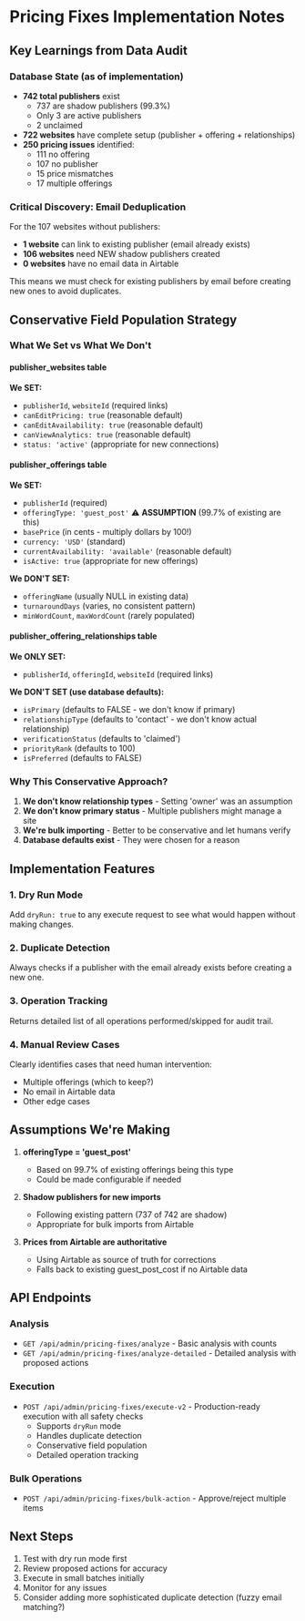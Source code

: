 # Pricing Fixes Implementation Notes

## Key Learnings from Data Audit

### Database State (as of implementation)
- **742 total publishers** exist
  - 737 are shadow publishers (99.3%)
  - Only 3 are active publishers
  - 2 unclaimed
- **722 websites** have complete setup (publisher + offering + relationships)
- **250 pricing issues** identified:
  - 111 no offering
  - 107 no publisher  
  - 15 price mismatches
  - 17 multiple offerings

### Critical Discovery: Email Deduplication
For the 107 websites without publishers:
- **1 website** can link to existing publisher (email already exists)
- **106 websites** need NEW shadow publishers created
- **0 websites** have no email data in Airtable

This means we must check for existing publishers by email before creating new ones to avoid duplicates.

## Conservative Field Population Strategy

### What We Set vs What We Don't

#### publisher_websites table
**We SET:**
- `publisherId`, `websiteId` (required links)
- `canEditPricing: true` (reasonable default)
- `canEditAvailability: true` (reasonable default)
- `canViewAnalytics: true` (reasonable default)
- `status: 'active'` (appropriate for new connections)

#### publisher_offerings table
**We SET:**
- `publisherId` (required)
- `offeringType: 'guest_post'` ⚠️ **ASSUMPTION** (99.7% of existing are this)
- `basePrice` (in cents - multiply dollars by 100!)
- `currency: 'USD'` (standard)
- `currentAvailability: 'available'` (reasonable default)
- `isActive: true` (appropriate for new offerings)

**We DON'T SET:**
- `offeringName` (usually NULL in existing data)
- `turnaroundDays` (varies, no consistent pattern)
- `minWordCount`, `maxWordCount` (rarely populated)

#### publisher_offering_relationships table
**We ONLY SET:**
- `publisherId`, `offeringId`, `websiteId` (required links)

**We DON'T SET (use database defaults):**
- `isPrimary` (defaults to FALSE - we don't know if primary)
- `relationshipType` (defaults to 'contact' - we don't know actual relationship)
- `verificationStatus` (defaults to 'claimed')
- `priorityRank` (defaults to 100)
- `isPreferred` (defaults to FALSE)

### Why This Conservative Approach?

1. **We don't know relationship types** - Setting 'owner' was an assumption
2. **We don't know primary status** - Multiple publishers might manage a site
3. **We're bulk importing** - Better to be conservative and let humans verify
4. **Database defaults exist** - They were chosen for a reason

## Implementation Features

### 1. Dry Run Mode
Add `dryRun: true` to any execute request to see what would happen without making changes.

### 2. Duplicate Detection
Always checks if a publisher with the email already exists before creating a new one.

### 3. Operation Tracking
Returns detailed list of all operations performed/skipped for audit trail.

### 4. Manual Review Cases
Clearly identifies cases that need human intervention:
- Multiple offerings (which to keep?)
- No email in Airtable data
- Other edge cases

## Assumptions We're Making

1. **offeringType = 'guest_post'**
   - Based on 99.7% of existing offerings being this type
   - Could be made configurable if needed

2. **Shadow publishers for new imports**
   - Following existing pattern (737 of 742 are shadow)
   - Appropriate for bulk imports from Airtable

3. **Prices from Airtable are authoritative**
   - Using Airtable as source of truth for corrections
   - Falls back to existing guest_post_cost if no Airtable data

## API Endpoints

### Analysis
- `GET /api/admin/pricing-fixes/analyze` - Basic analysis with counts
- `GET /api/admin/pricing-fixes/analyze-detailed` - Detailed analysis with proposed actions

### Execution
- `POST /api/admin/pricing-fixes/execute-v2` - Production-ready execution with all safety checks
  - Supports `dryRun` mode
  - Handles duplicate detection
  - Conservative field population
  - Detailed operation tracking

### Bulk Operations
- `POST /api/admin/pricing-fixes/bulk-action` - Approve/reject multiple items

## Next Steps

1. Test with dry run mode first
2. Review proposed actions for accuracy
3. Execute in small batches initially
4. Monitor for any issues
5. Consider adding more sophisticated duplicate detection (fuzzy email matching?)